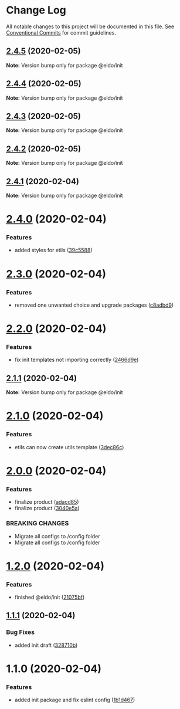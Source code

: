 # Change Log

All notable changes to this project will be documented in this file.
See [Conventional Commits](https://conventionalcommits.org) for commit guidelines.

## [2.4.5](https://github.com/Lilmortal/eldo/compare/@eldo/init@2.4.4...@eldo/init@2.4.5) (2020-02-05)

**Note:** Version bump only for package @eldo/init





## [2.4.4](https://github.com/Lilmortal/eldo/compare/@eldo/init@2.4.3...@eldo/init@2.4.4) (2020-02-05)

**Note:** Version bump only for package @eldo/init





## [2.4.3](https://github.com/Lilmortal/eldo/compare/@eldo/init@2.4.2...@eldo/init@2.4.3) (2020-02-05)

**Note:** Version bump only for package @eldo/init





## [2.4.2](https://github.com/Lilmortal/eldo/compare/@eldo/init@2.4.1...@eldo/init@2.4.2) (2020-02-05)

**Note:** Version bump only for package @eldo/init





## [2.4.1](https://github.com/Lilmortal/eldo/compare/@eldo/init@2.4.0...@eldo/init@2.4.1) (2020-02-04)

**Note:** Version bump only for package @eldo/init





# [2.4.0](https://github.com/Lilmortal/eldo/compare/@eldo/init@2.3.0...@eldo/init@2.4.0) (2020-02-04)


### Features

* added styles for etils ([39c5588](https://github.com/Lilmortal/eldo/commit/39c5588fb2d10f409400aa6801927dbc20f76c37))





# [2.3.0](https://github.com/Lilmortal/eldo/compare/@eldo/init@2.2.0...@eldo/init@2.3.0) (2020-02-04)


### Features

* removed one unwanted choice and upgrade packages ([c8adbd9](https://github.com/Lilmortal/eldo/commit/c8adbd9d54e63a3eda4a19a001f1199006c77323))





# [2.2.0](https://github.com/Lilmortal/eldo/compare/@eldo/init@2.1.1...@eldo/init@2.2.0) (2020-02-04)


### Features

* fix init templates not importing correctly ([2466d9e](https://github.com/Lilmortal/eldo/commit/2466d9ec231b1543430eaa2a068ee4b49754dc46))





## [2.1.1](https://github.com/Lilmortal/eldo/compare/@eldo/init@2.1.0...@eldo/init@2.1.1) (2020-02-04)

**Note:** Version bump only for package @eldo/init





# [2.1.0](https://github.com/Lilmortal/eldo/compare/@eldo/init@2.0.0...@eldo/init@2.1.0) (2020-02-04)


### Features

* etils can now create utils template ([3dec86c](https://github.com/Lilmortal/eldo/commit/3dec86cc2992b5a3735170a3a957cd4cd503bae5))





# [2.0.0](https://github.com/Lilmortal/eldo/compare/@eldo/init@1.2.0...@eldo/init@2.0.0) (2020-02-04)


### Features

* finalize product ([adacd85](https://github.com/Lilmortal/eldo/commit/adacd857ef64ad3ecf39578e5008b507a331f703))
* finalize product ([3040e5a](https://github.com/Lilmortal/eldo/commit/3040e5a35a665859f0b74870a6c7544db64ed399))


### BREAKING CHANGES

* Migrate all configs to /config folder
* Migrate all configs to /config folder





# [1.2.0](https://github.com/Lilmortal/eldo/compare/@eldo/init@1.1.1...@eldo/init@1.2.0) (2020-02-04)


### Features

* finished @eldo/init ([21075bf](https://github.com/Lilmortal/eldo/commit/21075bfa275a171203904ec451907985a31e2b63))





## [1.1.1](https://github.com/Lilmortal/eldo/compare/@eldo/init@1.1.0...@eldo/init@1.1.1) (2020-02-04)


### Bug Fixes

* added init draft ([328710b](https://github.com/Lilmortal/eldo/commit/328710bd7abed26e5ecf3e278e3e19a19e487ace))





# 1.1.0 (2020-02-04)


### Features

* added init package and fix eslint config ([1b1d467](https://github.com/Lilmortal/eldo/commit/1b1d467009a921d89b7a27bd4545080eec954938))
